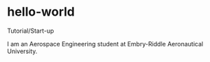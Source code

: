 # hello-world
Tutorial/Start-up

I am an Aerospace Engineering student at Embry-Riddle Aeronautical University.
